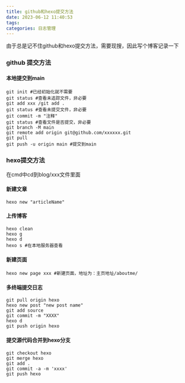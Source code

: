 ```yaml
---
title: github和hexo提交方法
date: 2023-06-12 11:40:53
tags:
categories: 日志管理
---
```


由于总是记不住github和hexo提交方法，需要现搜，因此写个博客记录一下

<!-- more -->

### github 提交方法
#### 本地提交到main

```
git init #已经初始化就不需要
git status #查看未追踪文件，非必要
git add xxx /git add .
git status #查看未提交文件，非必要
git commit -m "注释"
git status #查看文件是否提交，非必要
git branch -M main
git remote add origin git@github.com/xxxxxx.git
git pull
git push -u origin main #提交到main
```

### hexo提交方法

在cmd中cd到blog/xxx文件里面

#### 新建文章

```
hexo new "articleName"
```

#### 上传博客

```
hexo clean
hexo g
hexo d
hexo s #在本地服务器查看
```

#### 新建页面

```
hexo new page xxx #新建页面，地址为：主页地址/aboutme/
```

#### 多终端提交日志

```
git pull origin hexo
hexo new post "new post name"
git add source
git commit -m "XXXX"
hexo d 
git push origin hexo
```

#### 提交源代码合并到hexo分支

```
git checkout hexo
git merge hexo
git add .
git commit -a -m 'xxxx'
git push hexo
```


